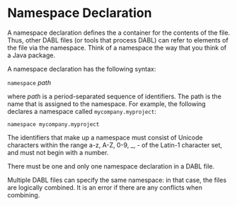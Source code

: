 # Namespace Declaration

A namespace declaration defines the a container for the contents of the file.
Thus, other DABL files (or tools that process DABL) can refer to elements of the
file via the namespace. Think of a namespace the way that you think of a Java package.

A namespace declaration has the following syntax:

`namespace` *path*

where *path* is a period-separated sequence of identifiers. The path is the name
that is assigned to the namespace. For example, the following declares a
namespace called `mycompany.myproject`:

```
namespace mycompany.myproject
```

The identifiers that make up a namespace
must consist of Unicode characters within the range a-z, A-Z, 0-9, _, -
of the Latin-1 character set, and must
not begin with a number.

There must be one and only one namespace declaration in a DABL file.

Multiple DABL files can
specify the same namespace: in that case, the files are logically combined. It is
an error if there are any conflicts when combining.
